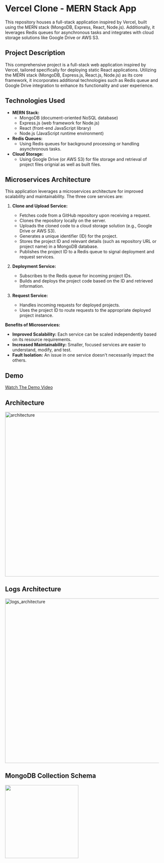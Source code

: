 # Vercel Clone - MERN Stack App

This repository houses a full-stack application inspired by Vercel, built using the MERN stack (MongoDB, Express, React, Node.js). Additionally, it leverages Redis queues for asynchronous tasks and integrates with cloud storage solutions like Google Drive or AWS S3.

## Project Description

This comprehensive project is a full-stack web application inspired by Vercel, tailored specifically for deploying static React applications. Utilizing the MERN stack (MongoDB, Express.js, React.js, Node.js) as its core framework, it incorporates additional technologies such as Redis queue and Google Drive integration to enhance its functionality and user experience.

## Technologies Used

* **MERN Stack:**
    * MongoDB (document-oriented NoSQL database)
    * Express.js (web framework for Node.js)
    * React (front-end JavaScript library)
    * Node.js (JavaScript runtime environment)
* **Redis Queues:**
    * Using Redis queues for background processing or handling asynchronous tasks.
* **Cloud Storage:**
    * Using Google Drive (or AWS S3) for file storage and retrieval of project files orignial as well as built files.

## Microservices Architecture

This application leverages a microservices architecture for improved scalability and maintainability. The three core services are:

1. **Clone and Upload Service:**

   * Fetches code from a GitHub repository upon receiving a request.
   * Clones the repository locally on the server.
   * Uploads the cloned code to a cloud storage solution (e.g., Google Drive or AWS S3).
   * Generates a unique identifier (ID) for the project.
   * Stores the project ID and relevant details (such as repository URL or project name) in a MongoDB database.
   * Publishes the project ID to a Redis queue to signal deployment and request services.

2. **Deployment Service:**

   * Subscribes to the Redis queue for incoming project IDs.
   * Builds and deploys the project code based on the ID and retrieved information.

3. **Request Service:**

   * Handles incoming requests for deployed projects.
   * Uses the project ID to route requests to the appropriate deployed project instance.

**Benefits of Microservices:**

* **Improved Scalability:** Each service can be scaled independently based on its resource requirements.
* **Increased Maintainability:** Smaller, focused services are easier to understand, modify, and test.
* **Fault Isolation:** An issue in one service doesn't necessarily impact the others.

## Demo
[Watch The Demo Video](https://drive.google.com/file/d/1gpAz63ce-H0-C0rhTPUvME5iZHR4LuJe/view?usp=sharing)

## Architecture
<img src="https://github.com/rutujp78/vercel_clone/assets/76244494/e07ce62b-2276-4bb7-a771-c6469cf3fd6e" alt="architecture" width="540" />

## Logs Architecture
<img src="https://github.com/rutujp78/vercel_clone/assets/76244494/5b309f65-acb2-4119-8e16-e06c613baf7f" alt="logs_architecture" width="540" />

## MongoDB Collection Schema
<img src="https://github.com/rutujp78/vercel_clone/assets/76244494/d702d18d-2f03-4dcc-9be5-79f6815e6dad" width="240" />
